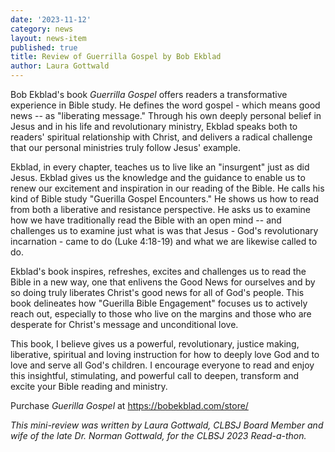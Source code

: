 ```yaml
---
date: '2023-11-12'
category: news
layout: news-item
published: true
title: Review of Guerrilla Gospel by Bob Ekblad
author: Laura Gottwald
---
```

Bob Ekblad's book _Guerrilla Gospel_ offers readers a transformative experience in Bible study. He defines the word gospel - which means good news -- as "liberating message." Through his own deeply personal belief in Jesus and in his life and revolutionary ministry, Ekblad speaks both to readers' spiritual relationship with Christ, and delivers a radical challenge that our personal ministries truly follow Jesus' example.

Ekblad, in every chapter, teaches us to live like an "insurgent" just as did Jesus. Ekblad gives us the knowledge and the guidance to enable us to renew our excitement and inspiration in our reading of the Bible. He calls his kind of Bible study "Guerilla Gospel Encounters." He shows us how to read from both a liberative and resistance perspective. He asks us to examine how we have traditionally read the Bible with an open mind -- and challenges us to examine just what is was that Jesus - God's revolutionary incarnation - came to do (Luke 4:18-19) and what we are likewise called to do.

Ekblad's book inspires, refreshes, excites and challenges us to read the Bible in a new way, one that enlivens the Good News for ourselves and by so doing truly liberates Christ's good news for all of God's people. This book delineates how "Guerilla Bible Engagement" focuses us to actively reach out, especially to those who live on the margins and those who are desperate for Christ's message and unconditional love.

This book, I believe gives us a powerful, revolutionary, justice making, liberative, spiritual and loving instruction for how to deeply love God and to love and serve all God's children. I encourage everyone to read and enjoy this insightful, stimulating, and powerful call to deepen, transform and excite your Bible reading and ministry.

Purchase _Guerilla Gospel_ at https://bobekblad.com/store/

_This mini-review was written by Laura Gottwald, CLBSJ Board Member and wife of the late Dr. Norman Gottwald, for the CLBSJ 2023 Read-a-thon._
